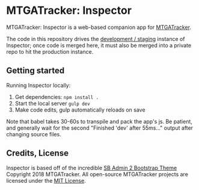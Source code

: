 # MTGATracker: Inspector

MTGATracker: Inspector is a web-based companion app for [MTGATracker](https://github.com/mtgatracker/mtgatracker).

The code in this repository drives the [development / staging](https://mtgatracker.github.io/mtgatracker-inspector/)
instance of Inspector; once code is merged here, it must also be merged into a private repo to hit the
production instance.

## Getting started

Running Inspector locally:

1. Get dependencies: `npm install .`
1. Start the local server `gulp dev`
1. Make code edits, gulp automatically reloads on save

Note that babel takes 30-60s to transpile and pack the app's js. Be patient, and generally wait
for the second "Finished 'dev' after 55ms..." output after changing source files.

## Credits, License

Inspector is based off of the incredible [SB Admin 2 Bootstrap Theme](https://startbootstrap.com/template-overviews/sb-admin-2/)
Copyright 2018 MTGATracker. All open-source MTGATracker projects are licensed under the [MIT License](https://opensource.org/licenses/MIT).
